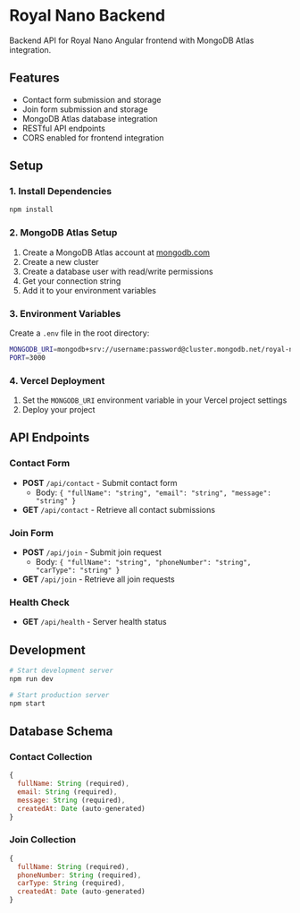# Royal Nano Backend

Backend API for Royal Nano Angular frontend with MongoDB Atlas integration.

## Features

- Contact form submission and storage
- Join form submission and storage
- MongoDB Atlas database integration
- RESTful API endpoints
- CORS enabled for frontend integration

## Setup

### 1. Install Dependencies
```bash
npm install
```

### 2. MongoDB Atlas Setup
1. Create a MongoDB Atlas account at [mongodb.com](https://mongodb.com)
2. Create a new cluster
3. Create a database user with read/write permissions
4. Get your connection string
5. Add it to your environment variables

### 3. Environment Variables
Create a `.env` file in the root directory:
```bash
MONGODB_URI=mongodb+srv://username:password@cluster.mongodb.net/royal-nano?retryWrites=true&w=majority
PORT=3000
```

### 4. Vercel Deployment
1. Set the `MONGODB_URI` environment variable in your Vercel project settings
2. Deploy your project

## API Endpoints

### Contact Form
- **POST** `/api/contact` - Submit contact form
  - Body: `{ "fullName": "string", "email": "string", "message": "string" }`
- **GET** `/api/contact` - Retrieve all contact submissions

### Join Form
- **POST** `/api/join` - Submit join request
  - Body: `{ "fullName": "string", "phoneNumber": "string", "carType": "string" }`
- **GET** `/api/join` - Retrieve all join requests

### Health Check
- **GET** `/api/health` - Server health status

## Development

```bash
# Start development server
npm run dev

# Start production server
npm start
```

## Database Schema

### Contact Collection
```javascript
{
  fullName: String (required),
  email: String (required),
  message: String (required),
  createdAt: Date (auto-generated)
}
```

### Join Collection
```javascript
{
  fullName: String (required),
  phoneNumber: String (required),
  carType: String (required),
  createdAt: Date (auto-generated)
}
```
